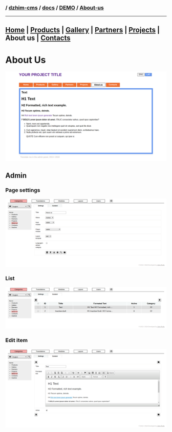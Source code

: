 ### / [dzhim-cms](./../../../) / [docs](./../../) / [DEMO](./../) / [About-us](./)

-----------------------------------------------------------------------------------

## [Home](../Home/) | [Products](../Products/) | [Gallery](../Gallery/) | [Partners](../Partners/) | [Projects](../Projects/) | About us | [Contacts](../Contacts/)

# About Us
![image](public.png)

## Admin

### Page settings
![image](settings.png)

### List
![image](list.png)

### Edit item
![image](one.png)
